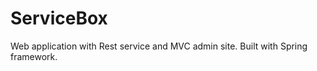 ServiceBox
==========

Web application with Rest service and MVC admin site. Built with Spring framework.
